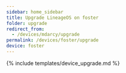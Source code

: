 ```yaml
---
sidebar: home_sidebar
title: Upgrade LineageOS on foster
folder: upgrade
redirect_from:
  - /devices/mdarcy/upgrade
permalink: /devices/foster/upgrade
device: foster
---
```

{% include templates/device_upgrade.md %}
